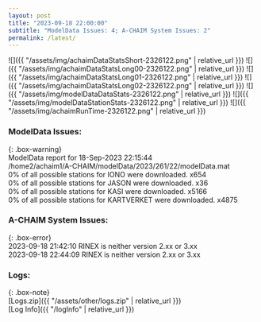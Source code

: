```yaml
---
layout: post
title: "2023-09-18 22:00:00"
subtitle: "ModelData Issues: 4; A-CHAIM System Issues: 2"
permalink: /latest/
---
```


![]({{ "/assets/img/achaimDataStatsShort-2326122.png" | relative_url }})
![]({{ "/assets/img/achaimDataStatsLong00-2326122.png" | relative_url }})
![]({{ "/assets/img/achaimDataStatsLong01-2326122.png" | relative_url }})
![]({{ "/assets/img/achaimDataStatsLong02-2326122.png" | relative_url }})
![]({{ "/assets/img/modelDataDataStats-2326122.png" | relative_url }})
![]({{ "/assets/img/modelDataStationStats-2326122.png" | relative_url }})
![]({{ "/assets/img/achaimRunTime-2326122.png" | relative_url }})


### ModelData Issues:  
  
{: .box-warning}  
 ModelData report for 18-Sep-2023 22:15:44   
 /home2/achaim1/A-CHAIM/modelData/2023/261/22/modelData.mat   
 0% of all possible stations for IONO were downloaded. x654   
 0% of all possible stations for JASON were downloaded. x36   
 0% of all possible stations for KASI were downloaded. x5166   
 0% of all possible stations for KARTVERKET were downloaded. x4875   
  
### A-CHAIM System Issues:  
  
{: .box-error}  
2023-09-18 21:42:10 RINEX is neither version 2.xx or 3.xx  
2023-09-18 22:44:09 RINEX is neither version 2.xx or 3.xx  

### Logs:  
  
{: .box-note}  
[Logs.zip]({{ "/assets/other/logs.zip" | relative_url }})  
[Log Info]({{ "/logInfo" | relative_url }})  
